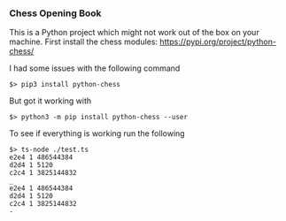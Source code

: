 ### Chess Opening Book

This is a Python project which might not work out of the box on your machine. First install
the chess modules: https://pypi.org/project/python-chess/

I had some issues with the following command

    $> pip3 install python-chess

But got it working with

    $> python3 -m pip install python-chess --user

To see if everything is working run the following

    $> ts-node ./test.ts
    e2e4 1 486544384
    d2d4 1 5120
    c2c4 1 3825144832
    _
    e2e4 1 486544384
    d2d4 1 5120
    c2c4 1 3825144832
    -
